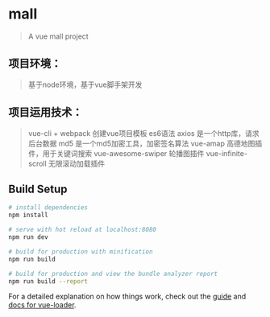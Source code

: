 # mall

> A vue mall project

## 项目环境：

>基于node环境，基于vue脚手架开发

## 项目运用技术：

>vue-cli + webpack 创建vue项目模板
>es6语法
>axios 是一个http库，请求后台数据
>md5 是一个md5加密工具，加密签名算法
>vue-amap 高德地图插件，用于关键词搜索
>vue-awesome-swiper 轮播图插件
>vue-infinite-scroll 无限滚动加载插件


## Build Setup

``` bash
# install dependencies
npm install

# serve with hot reload at localhost:8080
npm run dev

# build for production with minification
npm run build

# build for production and view the bundle analyzer report
npm run build --report
```

For a detailed explanation on how things work, check out the [guide](http://vuejs-templates.github.io/webpack/) and [docs for vue-loader](http://vuejs.github.io/vue-loader).
